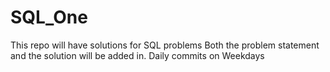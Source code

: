 # SQL_One
This repo will have solutions for SQL problems
Both the problem statement and the solution will be added in.
Daily commits on Weekdays
